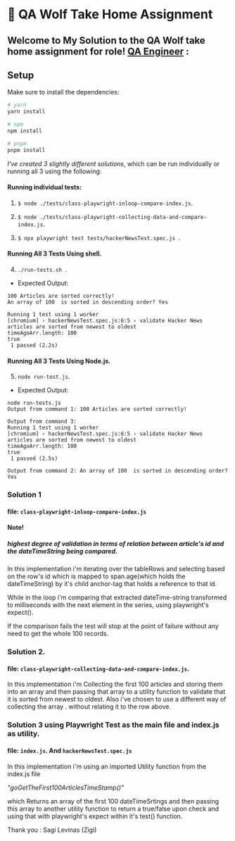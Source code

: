 # 🐺 QA Wolf Take Home Assignment

 
## Welcome to My Solution to the QA Wolf take home assignment for role! [QA Engineer](https://www.notion.so/qawolf/QA-Wolf-QA-Engineer-Remote-156203a1e476459ea5e6ffca972d0efe) :

## Setup

Make sure to install the dependencies:

```bash
# yarn
yarn install

# npm
npm install

# pnpm
pnpm install 
```

_I've created 3 slightly different solutions_, which can be run individually or running all 3 using the following:

#### Running individual tests:

1. `$ node ./tests/class-playwright-inloop-compare-index.js`.

2. `$ node ./tests/class-playwright-collecting-data-and-compare-index.js`.

3. `$ npx playwright test tests/hackerNewsTest.spec.js `.

#### Running All 3 Tests Using shell. 
4. `./run-tests.sh `. 

 - Expected Output:
 ```
100 Articles are sorted correctly!
An array of 100  is sorted in descending order? Yes

Running 1 test using 1 worker
[chromium] › hackerNewsTest.spec.js:6:5 › validate Hacker News articles are sorted from newest to oldest
timeAgoArr.length: 100
true
  1 passed (2.2s)

 ```

#### Running All 3 Tests Using Node.js.
5.  `node run-test.js`.

 - Expected Output:
 ```
node run-tests.js
Output from command 1: 100 Articles are sorted correctly!

Output from command 3: 
Running 1 test using 1 worker
[chromium] › hackerNewsTest.spec.js:6:5 › validate Hacker News articles are sorted from newest to oldest
timeAgoArr.length: 100
true
  1 passed (2.5s)

Output from command 2: An array of 100  is sorted in descending order? Yes

 ```


### Solution 1 
#### file: `class-playwright-inloop-compare-index.js`
#### Note! 
##### highest degree of validation in terms of relation between article's id and the dateTimeString being compared.


In this implementation i'm iterating over the tableRows and selecting 
based on the row's id which is mapped to span.age(which holds the dateTimeString) by it's child anchor-tag that holds a reference to that id.

While in the loop i'm comparing that extracted dateTime-string transformed to milliseconds with the next element in the series, using playwright's expect(). 

If the comparison fails the test will stop at the point of failure without any need to get the whole 100 records. 

### Solution 2.
#### file: `class-playwright-collecting-data-and-compare-index.js`.


In this implementation i'm Collecting the first 100 articles
and storing them into an array and then passing that array to a utility function to validate that it is sorted from newest to oldest.
Also i've chosen to use a different way of collecting the array . without relating it to the row above.


### Solution 3 using Playwright Test as the main file and index.js as utility.
#### file: `index.js`. And `hackerNewsTest.spec.js`


In this implementation i'm using an imported Utility function  from the index.js file

  _"goGetTheFirst100ArticlesTimeStamp()"_


which Returns an array of the first 100 dateTimeSrtings and then passing this array to 
another utility function to return a true/false upon check and using that with playwright's expect within it's test() function. 

Thank you :
Sagi Levinas (Zigi)

